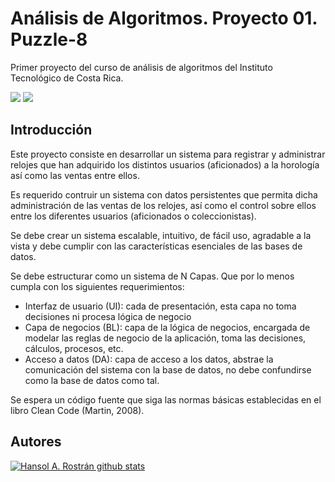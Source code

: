 # Análisis de Algoritmos. Proyecto 01. Puzzle-8
Primer proyecto del curso de análisis de algoritmos del Instituto Tecnológico de Costa Rica.

![](https://img.shields.io/badge/Java-ED8B00?style=for-the-badge&logo=javascript&logoColor=white) ![](https://img.shields.io/badge/-MySQL-blue?style=for-the-badge&logo=mysql&logoColor=white)

## Introducción
Este proyecto consiste en desarrollar un sistema para registrar y administrar relojes que han adquirido los distintos usuarios (aficionados) a la horología así como las ventas entre ellos.

Es requerido contruir un sistema con datos persistentes que permita dicha administración de las ventas de los relojes, así como el control sobre ellos entre los diferentes usuarios (aficionados o coleccionistas).

Se debe crear un sistema escalable, intuitivo, de fácil uso, agradable a la vista y debe cumplir con las características esenciales de las bases de datos.

Se debe estructurar como un sistema de N Capas. Que por lo menos cumpla con los siguientes requerimientos:
- Interfaz de usuario (UI): cada de presentación, esta capa no toma decisiones ni procesa lógica de negocio
- Capa de negocios (BL): capa de la lógica de negocios, encargada de modelar las reglas de negocio de la aplicación, toma las decisiones, cálculos, procesos, etc.
- Acceso a datos (DA): capa de acceso a los datos, abstrae la comunicación del sistema con la base de datos, no debe confundirse como la base de datos como tal.

Se espera un código fuente que siga las normas básicas establecidas en el libro Clean Code (Martin, 2008).

## Autores
[![Hansol A. Rostrán github stats](https://github-readme-stats.vercel.app/api?username=hros19&theme=vue&show_icons=true)](https://github.com/anuraghazra/github-readme-stats)
